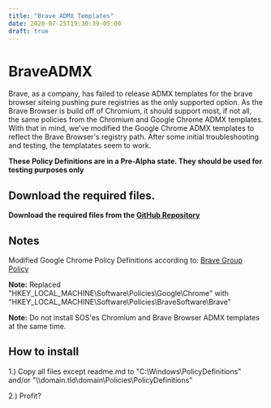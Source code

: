 ```yaml
---
title: "Brave ADMX Templates"
date: 2020-07-25T19:30:39-05:00
draft: true
---
```


# BraveADMX

Brave, as a company, has failed to release ADMX templates for the brave browser siteing pushing pure registries as the only supported option.
As the Brave Browser is build off of Chromium, it should support most, if not all, the same policies from the Chromium and Google Chrome ADMX templates.
With that in mind, we've modified the Google Chrome ADMX templates to reflect the Brave Browser's registry path. After some initial troubleshooting and testing, the templatates seem to work.

**These Policy Definitions are in a Pre-Alpha state. They should be used for testing purposes only**

## Download the required files.

**Download the required files from the [GitHub Repository](https://github.com/simeononsecurity/BraveADMX)**

## Notes

Modified Google Chrome Policy Definitions according to:
[Brave Group Policy](https://support.brave.com/hc/en-us/articles/360039248271-Group-Policy)

**Note:** Replaced "HKEY_LOCAL_MACHINE\Software\Policies\Google\Chrome" with "HKEY_LOCAL_MACHINE\Software\Policies\BraveSoftware\Brave"

**Note:** Do not install SOS'es Chromium and Brave Browser ADMX templates at the same time.

## How to install

1.) Copy all files except readme.md to "C:\Windows\PolicyDefinitions" and/or "\\\domain.tld\domain\Policies\PolicyDefinitions"

2.) Profit?